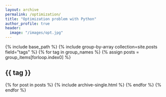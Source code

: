 ```yaml
---
layout: archive
permalink: /optimization/
title: "Optimization problem with Python"
author_profile: true
header:
  image: "/images/opt.jpg"
---
```

{% include base_path %}
{% include group-by-array collection=site.posts field="tags" %}
{% for tag in group_names %}
  {% assign posts = group_items[forloop.index0] %}
  <h2 id="{{ tag | slugify }}" class="archive__subtitle">{{ tag }}</h2>
  {% for post in posts %}
    {% include archive-single.html %}
  {% endfor %}
{% endfor %}


